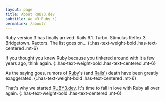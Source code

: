 ```yaml
---
layout: page
title: About RUBY3.dev
subtitle: We <3 Ruby :)
permalink: /about/
---
```


Ruby version 3 has finally arrived. Rails 6.1. Turbo. Stimulus Reflex 3. Bridgetown. Ractors. The list goes on…
{:.has-text-weight-bold .has-text-centered .mt-6}

If you thought you knew Ruby because you tinkered around with it a few years ago, think again.
{:.has-text-weight-bold .has-text-centered .mt-6}

As the saying goes, rumors of [Ruby](https://isrubydead.com)'s (and [Rails'](https://israilsdead.com)) death have been greatly exaggerated.
{:.has-text-weight-bold .has-text-centered .mt-6}

That's why we started [RUBY3.dev](/). It's time to fall in love with Ruby all over again.
{:.has-text-weight-bold .has-text-centered .mt-6}

